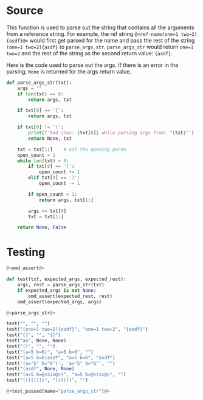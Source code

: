 # Source

This function is used to parse out the string that contains all the arguments from a reference string. For example, the ref string `@<ref-name(one=1 two=2){asdf}@>` would first get parsed for the name and pass the rest of the string `(one=1 two=2){asdf}` to `parse_args_str`. `parse_args_str` would return `one=1 two=2` and the rest of the string as the second return value: `{asdf}`.

Here is the code used to parse out the args. If there is an error in the parsing, `None` is returned for the args return value.

```python {name=parse_args_str}
def parse_args_str(txt):
    args = ""
    if len(txt) == 0:
        return args, txt

    if txt[0] == '{':
        return args, txt

    if txt[0] != '(':
        print(f'Bad char: {txt[0]} while parsing args from: "{txt}"')
        return None, txt

    txt = txt[1:]    # eat the opening paren
    open_count = 1
    while len(txt) > 0:
        if txt[0] == '(':
            open_count += 1
        elif txt[0] == ')':
            open_count -= 1

        if open_count < 1:
            return args, txt[1:]

        args += txt[0]
        txt = txt[1:]

    return None, False
```

# Testing

```python {name=parse_args_str_tests menu=true}
@<omd_assert@>

def test(txt, expected_args, expected_rest):
    args, rest = parse_args_str(txt)
    if expected_args is not None:
        omd_assert(expected_rest, rest)
    omd_assert(expected_args, args)

@<parse_args_str@>

test("", "", "")
test("(one=1 two=2){asdf}", "one=1 two=2", "{asdf}")
test("{}", "", "{}")
test("aa", None, None)
test("()", "", "")
test("(a=5 b=6)", "a=5 b=6", "")
test("(a=5 b=6)asdf", "a=5 b=6", "asdf")
test('(a="5" b="6")', 'a="5" b="6"', "")
test("(asdf", None, None)
test("(a=5 b=@<six@>)", "a=5 b=@<six@>", "")
test("(((())))", "((()))", "")

@<test_passed(name="parse_args_str")@>
```

